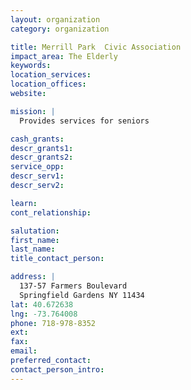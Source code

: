 ```yaml
---
layout: organization
category: organization

title: Merrill Park  Civic Association
impact_area: The Elderly
keywords: 
location_services: 
location_offices: 
website: 

mission: |
  Provides services for seniors

cash_grants: 
descr_grants1: 
descr_grants2: 
service_opp: 
descr_serv1: 
descr_serv2: 

learn: 
cont_relationship: 

salutation: 
first_name: 
last_name: 
title_contact_person: 

address: |
  137-57 Farmers Boulevard  
  Springfield Gardens NY 11434
lat: 40.672638
lng: -73.764008
phone: 718-978-8352
ext: 
fax: 
email: 
preferred_contact: 
contact_person_intro: 
---
```

